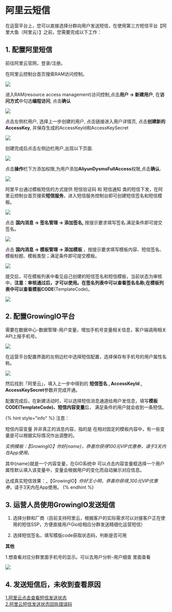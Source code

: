 # 阿里云短信

在运营平台上，您可以直接选择分群向用户发送短信，在使用第三方短信平台【阿里大鱼（阿里云）】之前，您需要完成以下工作：

## 1. 配置阿里短信

前往阿里云官网，登录/注册。

在阿里云控制台首页搜索RAM访问控制。

![](../../.gitbook/assets/image%20%2887%29.png)

进入RAM\(resource access management\)访问控制,点击**用户 -&gt; 新建用户**, 在**访问方式**中勾选**编程访问**, 点击**确认**

![](../../.gitbook/assets/image%20%28115%29.png)

点击左侧栏用户, 选择上一步创建的用户, 点击链接进入用户详情页, 点击**创建新的AccessKey**, 并保存生成的AccessKeyId和AccessKeySecret

![](../../.gitbook/assets/image%20%2856%29.png)

创建完成后点击左侧边栏用户,出现以下页面.

![](../../.gitbook/assets/image%20%2861%29.png)

点击**操作**栏下方添加权限,为用户添加**AliyunDysmsFullAccess**权限,点击**确认.**

![](../../.gitbook/assets/image%20%2832%29.png)

阿里平台通过模板短信的方式提供 短信验证码 和 短信通知 类的短信下发，在阿里云控制台首页搜索**短信服务**，进入短信服务控制台即可创建短信签名和短信模板。

![](../../.gitbook/assets/image%20%28102%29.png)

点击 **国内消息 -&gt; 签名管理 -&gt; 添加签名,** 按提示要求填写签名.满足条件即可提交签名。

![](../../.gitbook/assets/image%20%2823%29.png)

点击 **国内消息 -&gt; 模板管理 -&gt; 添加模板** ，按提示要求填写模板内容、短信签名、模板标题、模板类型；满足条件即可提交模板。

![](../../.gitbook/assets/image%20%28107%29.png)

提交后，可在模板列表中看见自己创建的短信签名和短信模板，当前状态为审核中，**注意：审核通过后，才可以使用。**在签名列表中可以查看**签名名称;**在模板列表中可以查看**模板CODE**\(TemplateCode\)。

![](../../.gitbook/assets/image%20%2860%29.png)

## 2. 配置GrowingIO平台

需要在数据中心-数据管理-用户变量，增加手机号变量相关信息，客户端调用相关API上报手机号。

![](../../.gitbook/assets/image%20%2825%29.png)

  
在运营平台配置界面的左侧边栏中选择短信配置，选择保存有手机号的用户属性名称。

![](../../.gitbook/assets/image%20%2829%29.png)

然后找到「阿里云」，填入上一步中得到的 **短信签名 , AccessKeyId , AccessKeySecret**参数并完成开通。

配置完成后，在新建活动时，可以选择短信消息通道给用户发信息，填写**模板CODE\(TemplateCode\)、短信内容变量**后， 满足条件的用户就会收到一条短信。

{% hint style="info" %}
注意：

短信内容变量 并非真正的消息内容，指的是 在相对固定的模板内容中，有一些变量是可以根据实际情况作出调整的。

_实例模板：【GrowingIO】你好{name}，恭喜你获得100元VIP优惠券，请于3天内在App使用。_

其中{name}就是一个内容变量，在GIO系统中 可以点击内容变量框选择一个用户属性默认填入该变量中，变量会根据用户的变化而自动展示对应信息。

达成真实短信效果：_【GrowingIO】_你好王小明，恭喜你获得_100元VIP优惠券_，请于3天内在App使用。
{% endhint %}

## 3. 运营人员使用GrowingIO发送短信

1. 选择分群和厂商（目前支持阿里云，根据客户的实际需求可以对接客户正在使用的短信SSP，方便直接用户Gio给相应分群发送精细化运营短信）

2. 选择短信签名，填写模版code获取状态码，判断是否可用

**其他**

1.想查看对应分群里面手机号的显示。可以去用户分析-用户细查 里面查看

![](../../.gitbook/assets/image%20%2848%29.png)

## 4.  发送短信后，未收到查看原因

[1.阿里云点击查看短信发送状态  
](https://dysms.console.aliyun.com/dysms.htm?spm=5176.12818093.recent.ddysms.cce816d0C9LbBj#/statistic/record)[2.阿里云短信发送状态回执错误码](https://help.aliyun.com/document_detail/101347.html)

